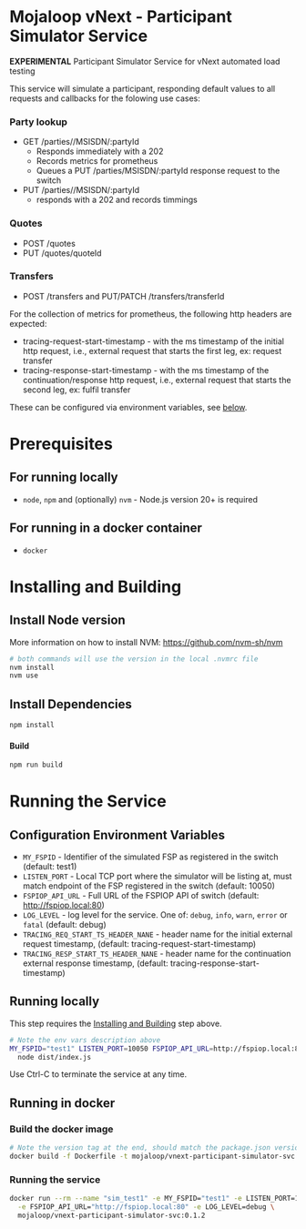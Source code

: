 # Mojaloop vNext - Participant Simulator Service

**EXPERIMENTAL** Participant Simulator Service for vNext automated load testing

This service will simulate a participant, responding default values to all requests and callbacks for the folowing use cases:
### Party lookup
- GET /parties//MSISDN/:partyId
  - Responds immediately with a 202
  - Records metrics for prometheus
  - Queues a PUT /parties/MSISDN/:partyId response request to the switch
- PUT /parties//MSISDN/:partyId
  - responds with a 202 and records timmings

### Quotes
- POST /quotes
- PUT /quotes/quoteId

### Transfers
- POST /transfers and PUT/PATCH /transfers/transferId

For the collection of metrics for prometheus, the following http headers are expected:
- tracing-request-start-timestamp - with the ms timestamp of the initial http request, i.e., external request that starts the first leg, ex: request transfer
- tracing-response-start-timestamp - with the ms timestamp of the continuation/response http request, i.e., external request that starts the second leg, ex: fulfil transfer

These can be configured via environment variables, see [below](#configuration-environment-variables).

# Prerequisites

## For running locally
* `node`, `npm` and (optionally) `nvm`  - Node.js version 20+  is required

## For running in a docker container
* `docker`

# Installing and Building

## Install Node version
More information on how to install NVM: https://github.com/nvm-sh/nvm

```bash
# both commands will use the version in the local .nvmrc file
nvm install
nvm use
```

## Install Dependencies
```bash
npm install
```

#### Build

```bash
npm run build
```


# Running the Service

## Configuration Environment Variables

- `MY_FSPID` - Identifier of the simulated FSP as registered in the switch (default: test1)
- `LISTEN_PORT` - Local TCP port where the simulator will be listing at, must match endpoint of the FSP registered in the switch (default: 10050)
- `FSPIOP_API_URL` - Full URL of the FSPIOP API of switch (default: http://fspiop.local:80)
- `LOG_LEVEL` - log level for the service. One of: `debug`, `info`, `warn`, `error` or `fatal` (default: debug)
- `TRACING_REQ_START_TS_HEADER_NANE` - header name for the initial external request timestamp, (default: tracing-request-start-timestamp)
- `TRACING_RESP_START_TS_HEADER_NANE` - header name for the continuation external response timestamp, (default: tracing-response-start-timestamp)

## Running locally
This step requires the [Installing and Building](#installing-and-building) step above.

```bash
# Note the env vars description above
MY_FSPID="test1" LISTEN_PORT=10050 FSPIOP_API_URL=http://fspiop.local:80 LOG_LEVEL=debug \
  node dist/index.js
```
Use Ctrl-C to terminate the service at any time.

## Running in docker

### Build the docker image

```bash
# Note the version tag at the end, should match the package.json version
docker build -f Dockerfile -t mojaloop/vnext-participant-simulator-svc:0.1.2 .
```

### Running the service

```bash
docker run --rm --name "sim_test1" -e MY_FSPID="test1" -e LISTEN_PORT=10050 \
  -e FSPIOP_API_URL="http://fspiop.local:80" -e LOG_LEVEL=debug \
  mojaloop/vnext-participant-simulator-svc:0.1.2
```


